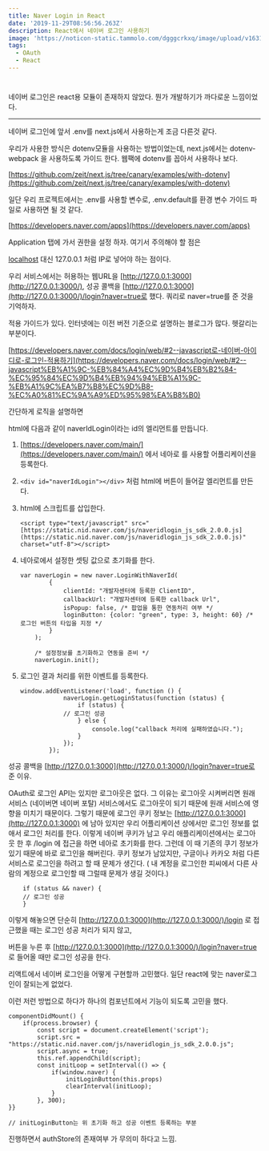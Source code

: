```yaml
---
title: Naver Login in React
date: '2019-11-29T08:56:56.263Z'
description: React에서 네이버 로그인 사용하기
image: 'https://noticon-static.tammolo.com/dgggcrkxq/image/upload/v1631952584/tlog/cover/naver-login_m0doid.png'
tags:
  - OAuth
  - React
---
```


#

네이버 로그인은 react용 모듈이 존재하지 않았다. 뭔가 개발하기가 까다로운 느낌이었다.

---

네이버 로그인에 앞서 .env를 next.js에서 사용하는게 조금 다른것 같다.

우리가 사용한 방식은 dotenv모듈을 사용하는 방법이었는데, next.js에서는 dotenv-webpack 을 사용하도록 가이드 한다. 웹팩에 dotenv를 꼽아서 사용하나 보다.

[https://github.com/zeit/next.js/tree/canary/examples/with-dotenv](https://github.com/zeit/next.js/tree/canary/examples/with-dotenv)

일단 우리 프로젝트에서는 .env를 사용할 변수로, .env.default를 환경 변수 가이드 파일로 사용하면 될 것 같다.

[https://developers.naver.com/apps](https://developers.naver.com/apps)

Application 탭에 가서 권한을 설정 하자. 여기서 주의해야 할 점은

[localhost](http://localhost) 대신 127.0.0.1 처럼 IP로 넣어야 하는 점이다.

우리 서비스에서는 허용하는 웹URL을 [http://127.0.0.1:3000](http://127.0.0.1:3000/), 성공 콜백을 [http://127.0.0.1:3000](http://127.0.0.1:3000/)/login?naver=true로 했다. 쿼리로 naver=true를 준 것을 기억하자.

적용 가이드가 있다. 인터넷에는 이전 버전 기준으로 설명하는 블로그가 많다. 헷갈리는 부분이다.

[https://developers.naver.com/docs/login/web/#2--javascript로-네이버-아이디로-로그인-적용하기](https://developers.naver.com/docs/login/web/#2--javascript%EB%A1%9C-%EB%84%A4%EC%9D%B4%EB%B2%84-%EC%95%84%EC%9D%B4%EB%94%94%EB%A1%9C-%EB%A1%9C%EA%B7%B8%EC%9D%B8-%EC%A0%81%EC%9A%A9%ED%95%98%EA%B8%B0)

간단하게 로직을 설명하면

html에 다음과 같이 naverIdLogin이라는 id의 엘리먼트를 만듭니다.

1.  [https://developers.naver.com/main/](https://developers.naver.com/main/) 에서 네아로 를 사용할 어플리케이션을 등록한다.
2.  `<div id="naverIdLogin"></div>` 처럼 html에 버튼이 들어갈 엘리먼트를 만든다.
3.  html에 스크립트를 삽입한다.

        <script type="text/javascript" src="[https://static.nid.naver.com/js/naveridlogin_js_sdk_2.0.0.js](https://static.nid.naver.com/js/naveridlogin_js_sdk_2.0.0.js)" charset="utf-8"></script>

4.  네아로에서 설정한 셋팅 값으로 초기화를 한다.

        var naverLogin = new naver.LoginWithNaverId(
        		{
        			clientId: "개발자센터에 등록한 ClientID",
        			callbackUrl: "개발자센터에 등록한 callback Url",
        			isPopup: false, /* 팝업을 통한 연동처리 여부 */
        			loginButton: {color: "green", type: 3, height: 60} /* 로그인 버튼의 타입을 지정 */
        		}
        	);

        	/* 설정정보를 초기화하고 연동을 준비 */
        	naverLogin.init();

5.  로그인 결과 처리를 위한 이벤트를 등록한다.

        window.addEventListener('load', function () {
        			naverLogin.getLoginStatus(function (status) {
        				if (status) {
        	        // 로그인 성공
        				} else {
        					console.log("callback 처리에 실패하였습니다.");
        				}
        			});
        		});

성공 콜백을 [http://127.0.0.1:3000](http://127.0.0.1:3000/)/login?naver=true로 준 이유.

OAuth로 로그인 API는 있지만 로그아웃은 없다. 그 이유는 로그아웃 시켜버리면 원래 서비스 (네이버면 네이버 포탈) 서비스에서도 로그아웃이 되기 때문에 원래 서비스에 영향을 미치기 때문이다. 그렇기 때문에 로그인 쿠키 정보는 [http://127.0.0.1:3000](http://127.0.0.1:3000) 에 남아 있지만 우리 어플리케이션 상에서만 로그인 정보를 없애서 로그인 처리를 한다. 이렇게 네이버 쿠키가 남고 우리 애플리케이션에서는 로그아웃 한 후 /login 에 접근을 하면 네아로 초기화를 한다. 그런데 이 때 기존의 쿠기 정보가 있기 때문에 바로 로그인을 해버린다. 쿠키 정보가 남았지만, 구글이나 카카오 처럼 다른 서비스로 로그인을 하려고 할 때 문제가 생긴다. ( 내 계정을 로그인한 피씨에서 다른 사람의 계정으로 로그인할 때 그럴때 문제가 생길 것이다.)

    	if (status && naver) {
        // 로그인 성공
    	}

이렇게 해놓으면 단순히 [http://127.0.0.1:3000](http://127.0.0.1:3000/)/login 로 접근했을 때는 로그인 성공 처리가 되지 않고,

버튼을 누른 후 [http://127.0.0.1:3000](http://127.0.0.1:3000/)/login?naver=true 로 들어올 때만 로그인 성공을 한다.

리액트에서 네이버 로그인을 어떻게 구현할까 고민했다. 일단 react에 맞는 naver로그인이 잘되는게 없었다.

이런 저런 방법으로 하다가 하나의 컴포넌트에서 기능이 되도록 고민을 했다.

    componentDidMount() {
    	if(process.browser) {
    		const script = document.createElement('script');
    		script.src = "https://static.nid.naver.com/js/naveridlogin_js_sdk_2.0.0.js";
    		script.async = true;
    		this.ref.appendChild(script);
    		const initLoop = setInterval(() => {
    			if(window.naver) {
    				initLoginButton(this.props)
    				clearInterval(initLoop);
    			}
    		}, 300);
    }}

    // initLoginButton는 위 초기화 하고 성공 이벤트 등록하는 부분

진행하면서 authStore의 존재여부 가 무의미 하다고 느낌.
